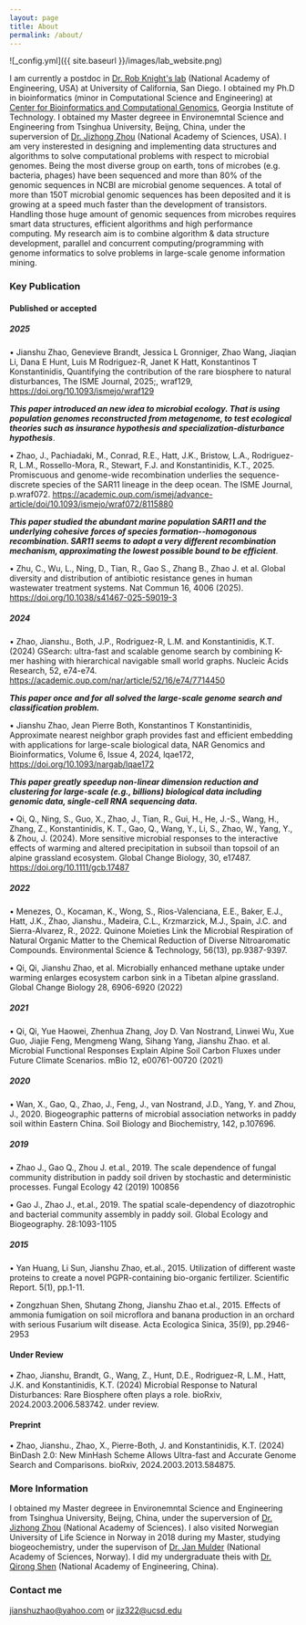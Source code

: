 ```yaml
---
layout: page
title: About
permalink: /about/
---
```


![_config.yml]({{ site.baseurl }}/images/lab_website.png)

I am currently a postdoc in [Dr. Rob Knight's lab](https://knightlab.ucsd.edu) (National Academy of Engineering, USA) at University of California, San Diego. I obtained my Ph.D in bioinformatics (minor in Computational Science and Engineering) at [Center for Bioinformatics and Computational Genomics](https://bioinformatics.gatech.edu), Georgia Institute of Technology. I obtained my Master degreee in Environemntal Science and Engineering from Tsinghua University, Beijng, China, under the superversion of [Dr. Jizhong Zhou](https://www.ou.edu/cas/mpbio/people/faculty/zhou) (National Academy of Sciences, USA). I am very insterested in designing and implementing data structures and algorithms to solve computational problems with respect to microbial genomes. Being the most diverse group on earth, tons of microbes (e.g. bacteria, phages) have been sequenced and more than 80% of the genomic sequences in NCBI are microbial genome sequences. A total of more than 150T microbial genomic sequences has been deposited and it is growing at a speed much faster than the development of transistors. Handling those huge amount of genomic sequences from microbes requires smart data structures, efficient algorithms and high performance computing. My research aim is to combine algorithm & data structure development, parallel and concurrent computing/programming with genome informatics to solve problems in large-scale genome information mining.


### Key Publication

#### Published or accepted 
##### 2025

•	Jianshu Zhao, Genevieve Brandt, Jessica L Gronniger, Zhao Wang, Jiaqian Li, Dana E Hunt, Luis M Rodriguez-R, Janet K Hatt, Konstantinos T Konstantinidis, Quantifying the contribution of the rare biosphere to natural disturbances, The ISME Journal, 2025;, wraf129, https://doi.org/10.1093/ismejo/wraf129

***This paper introduced an new idea to microbial ecology. That is using population genomes reconstructed from metagenome, to test ecological theories such as insurance hypothesis and specialization-disturbance hypothesis***. 


•	Zhao, J., Pachiadaki, M., Conrad, R.E., Hatt, J.K., Bristow, L.A., Rodriguez-R, L.M., Rossello-Mora, R., Stewart, F.J. and Konstantinidis, K.T., 2025. Promiscuous and genome-wide recombination underlies the sequence-discrete species of the SAR11 lineage in the deep ocean. The ISME Journal, p.wraf072. https://academic.oup.com/ismej/advance-article/doi/10.1093/ismejo/wraf072/8115880 

***This paper studied the abundant marine population SAR11 and the underlying cohesive forces of species formation--homogonous recombination. SAR11 seems to adopt a very different recombination mechanism, approximating the lowest possible bound to be efficient***. 

•	Zhu, C., Wu, L., Ning, D., Tian, R., Gao S., Zhang B., Zhao J. et al. Global diversity and distribution of antibiotic resistance genes in human wastewater treatment systems. Nat Commun 16, 4006 (2025). https://doi.org/10.1038/s41467-025-59019-3 

##### 2024
•	Zhao, Jianshu., Both, J.P., Rodriguez-R, L.M. and Konstantinidis, K.T. (2024) GSearch: ultra-fast and scalable genome search by combining K-mer hashing with hierarchical navigable small world graphs. Nucleic Acids Research, 52, e74-e74.  https://academic.oup.com/nar/article/52/16/e74/7714450 

***This paper once and for all solved the large-scale genome search and classification problem.***

•	Jianshu Zhao, Jean Pierre Both, Konstantinos T Konstantinidis, Approximate nearest neighbor graph provides fast and efficient embedding with applications for large-scale biological data, NAR Genomics and Bioinformatics, Volume 6, Issue 4, 2024, lqae172, https://doi.org/10.1093/nargab/lqae172

***This paper greatly speedup non-linear dimension reduction and clustering for large-scale (e.g., billions) biological data including genomic data, single-cell RNA sequencing data.***

•	Qi, Q., Ning, S., Guo, X., Zhao, J., Tian, R., Gui, H., He, J.-S., Wang, H., Zhang, Z., Konstantinidis, K. T., Gao, Q., Wang, Y., Li, S., Zhao, W., Yang, Y., & Zhou, J. (2024). More sensitive microbial responses to the interactive effects of warming and altered precipitation in subsoil than topsoil of an alpine grassland ecosystem. Global Change Biology, 30, e17487. https://doi.org/10.1111/gcb.17487

##### 2022
•	Menezes, O., Kocaman, K., Wong, S., Rios-Valenciana, E.E., Baker, E.J., Hatt, J.K., Zhao, Jianshu., Madeira, C.L., Krzmarzick, M.J., Spain, J.C. and Sierra-Alvarez, R., 2022. Quinone Moieties Link the Microbial Respiration of Natural Organic Matter to the Chemical Reduction of Diverse Nitroaromatic Compounds. Environmental Science & Technology, 56(13), pp.9387-9397.

•	Qi, Qi, Jianshu Zhao, et al. Microbially enhanced methane uptake under warming enlarges ecosystem carbon sink in a Tibetan alpine grassland. Global Change Biology 28, 6906-6920 (2022)

##### 2021
•	Qi, Qi, Yue Haowei, Zhenhua Zhang, Joy D. Van Nostrand, Linwei Wu, Xue Guo, Jiajie Feng, Mengmeng Wang, Sihang Yang, Jianshu Zhao. et al. Microbial Functional Responses Explain Alpine Soil Carbon Fluxes under Future Climate Scenarios. mBio 12, e00761-00720 (2021)

##### 2020
•	Wan, X., Gao, Q., Zhao, J., Feng, J., van Nostrand, J.D., Yang, Y. and Zhou, J., 2020. Biogeographic patterns of microbial association networks in paddy soil within Eastern China. Soil Biology and Biochemistry, 142, p.107696.

##### 2019
•	Zhao J., Gao Q., Zhou J. et.al., 2019. The scale dependence of fungal community distribution in paddy soil driven by stochastic and deterministic processes. Fungal Ecology 42 (2019) 100856


•	Gao J., Zhao J., et.al., 2019. The spatial scale-dependency of diazotrophic and bacterial community assembly in paddy soil. Global Ecology and Biogeography. 28:1093-1105

##### 2015
•	Yan Huang, Li Sun, Jianshu Zhao, et.al., 2015. Utilization of different waste proteins to create a novel PGPR-containing bio-organic fertilizer. Scientific Report. 5(1), pp.1-11.


•	Zongzhuan Shen, Shutang Zhong, Jianshu Zhao et.al., 2015. Effects of ammonia fumigation on soil microflora and banana production in an orchard with serious Fusarium wilt disease. Acta Ecologica Sinica, 35(9), pp.2946-2953

#### Under Review
•	Zhao, Jianshu, Brandt, G., Wang, Z., Hunt, D.E., Rodriguez-R, L.M., Hatt, J.K. and Konstantinidis, K.T. (2024) Microbial Response to Natural Disturbances: Rare Biosphere often plays a role. bioRxiv, 2024.2003.2006.583742. under review.

#### Preprint
•	Zhao, Jianshu., Zhao, X., Pierre-Both, J. and Konstantinidis, K.T. (2024) BinDash 2.0: New MinHash Scheme Allows Ultra-fast and Accurate Genome Search and Comparisons. bioRxiv, 2024.2003.2013.584875.



### More Information

I obtained my Master degreee in Environemntal Science and Engineering from Tsinghua University, Beijng, China, under the superversion of [Dr. Jizhong Zhou](https://www.ou.edu/cas/mpbio/people/faculty/zhou) (National Academy of Sciences). I also visited Norwegian University of Life Science in Norway in 2018 during my Master, studying biogeochemistry, under the supervison of [Dr. Jan Mulder](https://www.nmbu.no/en/about/employees/jan-mulder) (National Academy of Sciences, Norway). I did my undergraduate theis with [Dr. Qirong Shen](http://faculty.njau.edu.cn/shenqirong/en/index.htm) (National Academy of Engineering, China).


### Contact me

[jianshuzhao@yahoo.com](mailto:jianshuzhao@yahoo.com) or [jiz322@ucsd.edu](mailto:jiz322@ucsd.edu)
